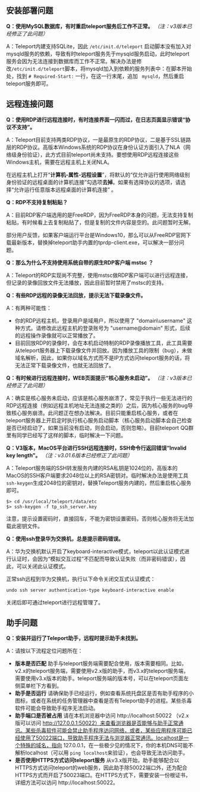 ## 安装部署问题

**Q：使用MySQL数据库，有时重启teleport服务后工作不正常。** _（注：v3版本已经修正了此问题）_

A：Teleport内建支持SQLite，因此 `/etc/init.d/teleport` 启动脚本没有加入对mysqld服务的依赖，导致有时teleport服务先于mysqld服务启动，此时teleport服务会因为无法连接到数据库而工作不正常。解决办法是修改`/etc/init.d/teleport`脚本，将mysqld加入到依赖的服务列表中：在脚本开始处，找到 `# Required-Start:` 一行，在这一行末尾，追加 ` mysqld`，然后重启teleport服务即可。



## 远程连接问题

**Q：使用RDP进行远程连接时，有时连接界面一闪而过，在日志页面显示错误“协议不支持”。**

A：Teleport目前支持两类RDP协议，一是最原生的RDP协议，二是基于SSL链路层的RDP协议。高版本Windows系统的RDP协议在身份认证方面引入了NLA（网络级身份验证），此方式目前teleport尚未支持。要想使用RDP远程连接这些Windows主机，需要在远程主机上关闭NLA。

在远程主机上打开“**计算机-属性-远程设置**”，将默认的“仅允许运行使用网络级别身份验证的远程桌面的计算机连接”勾选项**去掉**。如果有选择协议的选项，请选择“允许运行任意版本远程桌面的计算机连接” 。

**Q：RDP不支持复制粘贴？**

A：目前RDP客户端选用的是FreeRDP，因为FreeRDP本身的问题，无法支持复制粘贴，有时候看上去复制粘贴了，但是复制的文件内容是空的。此问题暂时无解。

部分用户反馈，如果客户端运行平台是Windows10，那么可以从FreeRDP官网下载最新版本，替换掉teleport助手内置的tprdp-client.exe，可以解决一部分问题。


**Q：那么为什么不支持使用系统自带的原生RDP客户端 mstsc ？**

A：Teleport的RDP实现尚不完整，使用mstsc做RDP客户端可以进行远程连接，但记录的录像回放文件无法播放，因此目前暂时禁用了mstsc的支持。

**Q：有些RDP远程的录像无法回放，提示无法下载录像文件。**

A：有两种可能性：

- 你的RDP远程主机，登录用户是域用户，所以使用了 "domain\\username" 这种方式。请修改此远程主机的登录账号为 "username@domain" 形式，后续的远程操作录像就可以正常播放了。
- 目前回放RDP的录像时，会在本机启动特制的RDP录像播放工具，此工具需要从teleport服务器上下载录像文件并回放。因为播放工具的限制（bug），未做域名解析，因此，如果你以域名方式而不是IP方式访问teleport服务的话，将无法正常下载录像文件，也就无法回放了。


**Q：有时候进行远程连接时，WEB页面提示“核心服务未启动”。** _（注：v3版本已经修正了此问题）_

A：确实是核心服务未启动，应该是核心服务崩溃了，常见于执行一些无法进行的RDP远程连接（例如远程主机地址无法连接之类的）之后，因为核心服务的bug导致核心服务崩溃。此问题正在想办法解决。目前只能重启核心服务，或者在teleport服务器上开启定时执行核心服务启动脚本（核心服务启动脚本会自己检查是否已经启动了，如果当前没有启动，则会启动，否则忽略）。目前teleport QQ群里有同学已经写了这样的脚本，临时解决一下问题。

**Q：V3版本，MacOS平台进行SSH远程连接时，SSH命令行返回错误“Invalid key length”。** _（注：v3.01.6版本已经修正了此问题）_

A：Teleport服务端的SSH转发服务内建的RSA私钥是1024位的，高版本的MacOS的SSH客户端要求2048位以上的RSA密钥对。临时解决办法是使用工具`ssh-keygen`生成2048位的密钥对，替换Teleport服务内建的，然后重启核心服务即可。

```shell
$> cd /usr/local/teleport/data/etc
$> ssh-keygen -f tp_ssh_server.key
```

注意，提示设置密码时，直接回车，不能为密钥设置密码，否则核心服务将无法加载此密钥文件。

**Q：使用ssh登录华为交换机，总是提示密码错误。**

A：华为交换机默认开启了keyboard-interactive模式，teleport以此认证模式进行认证时，会因为“模拟交互过程”不匹配而导致认证失败（而非密码错误），因此，可以关闭此认证模式。

正常ssh远程到华为交换机，执行以下命令关闭交互式认证模式：

```bash
undo ssh server authentication-type keyboard-interactive enable
```

关闭后即可通过teleport进行远程管理了。



## 助手问题

**Q：安装并运行了Teleport助手，远程时提示助手未找到。**

A：请按以下流程定位问题所在：

 - **版本是否匹配** 助手与teleport服务端需要配合使用，版本需要相同。比如，v2.x的teleport服务端，需要使用v2.x版的助手，而v3.x的teleport服务端，需要使用v3.x版本的助手。teleport服务端的版本号，可以在teleport页面左侧菜单栏下方看到。
 - **助手是否运行** 请确保助手已经运行，例如查看系统托盘区是否有助手程序的小图标，或者在系统的任务管理器中查看是否有Teleport助手的进程。某些杀毒软件可能会导致助手程序无法启动。
 - **助手端口是否被占用** 请在本机浏览器中访问 http://localhost:50022 （v2.x版可以访问 http://127.0.0.1:50022）来查看浏览器是否能够与助手正常通讯。某些杀毒软件可能会禁止助手程序访问网络，或者，某些应用程序可能已经使用了50022端口，导致助手程序无法与浏览器正常通讯。localhost是一个特殊的域名，指向 127.0.0.1，在一些极少见的情况下，你的本机DNS可能不解析localhost（可以用 `ping localhost`来验证），也会导致无法访问助手。
 - **是否使用HTTPS方式访问teleport服务** 从v3.x版开始，助手能够配合以HTTPS方式访问teleport的web服务，因此助手除50022端口外，还为配合HTTPS方式而开启了50023端口。在HTTPS方式下，需要安装一份根证书，详细方法可以访问 http://localhost:50022。



